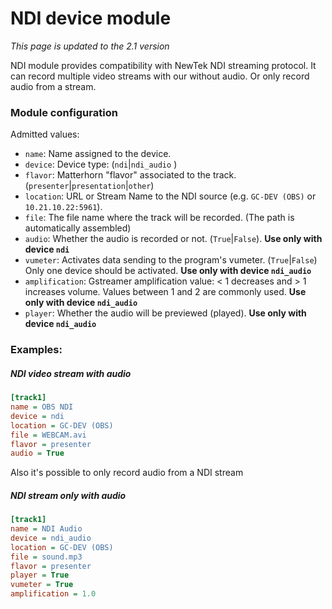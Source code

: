 
NDI device module
==================

*This page is updated to the 2.1 version*

NDI module provides compatibility with NewTek NDI streaming protocol. It can record multiple video streams with our without audio. Or only record audio from a stream.

### Module configuration
Admitted values:

* `name`: Name assigned to the device.
* `device`: Device type: (`ndi`|`ndi_audio` )
* `flavor`: Matterhorn "flavor" associated to the track. (`presenter`|`presentation`|`other`)
* `location`: URL or Stream Name to the NDI source (e.g. `GC-DEV (OBS)` or `10.21.10.22:5961`).
* `file`: The file name where the track will be recorded. (The path is automatically assembled)
* `audio`: Whether the audio is recorded or not. (`True`|`False`). **Use only with device `ndi`**
* `vumeter`: Activates data sending to the program's vumeter. (`True`|`False`) Only one device should be activated. **Use only with device `ndi_audio`**
* `amplification`: Gstreamer amplification value: < 1 decreases and > 1 increases volume. Values between 1 and 2 are commonly used. **Use only with device `ndi_audio`**
* `player`: Whether the audio will be previewed (played). **Use only with device `ndi_audio`**

### Examples:
##### NDI video stream with audio
```ini
[track1]
name = OBS NDI
device = ndi
location = GC-DEV (OBS)
file = WEBCAM.avi
flavor = presenter
audio = True
```
Also it's possible to only record audio from a NDI stream
##### NDI stream only with audio
```ini
[track1]
name = NDI Audio
device = ndi_audio
location = GC-DEV (OBS)
file = sound.mp3
flavor = presenter
player = True
vumeter = True
amplification = 1.0
```
